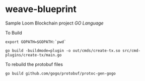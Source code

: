 # weave-blueprint

Sample Loom Blockchain project *GO Language*

To Build
```
export GOPATH=$GOPATH:`pwd`

go build -buildmode=plugin -o out/cmds/create-tx.so src/cmd-plugins/create-tx/main.go
```

To rebuild the protobuf files
```
go build github.com/gogo/protobuf/protoc-gen-gogo
